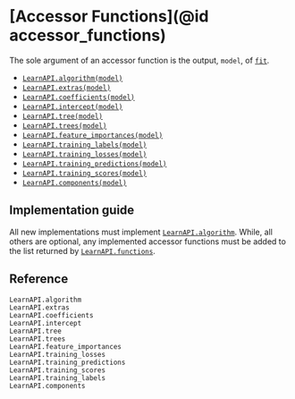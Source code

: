 # [Accessor Functions](@id accessor_functions)

The sole argument of an accessor function is the output, `model`, of [`fit`](@ref).

- [`LearnAPI.algorithm(model)`](@ref)
- [`LearnAPI.extras(model)`](@ref)
- [`LearnAPI.coefficients(model)`](@ref)
- [`LearnAPI.intercept(model)`](@ref)
- [`LearnAPI.tree(model)`](@ref)
- [`LearnAPI.trees(model)`](@ref)
- [`LearnAPI.feature_importances(model)`](@ref)
- [`LearnAPI.training_labels(model)`](@ref)
- [`LearnAPI.training_losses(model)`](@ref)
- [`LearnAPI.training_predictions(model)`](@ref)
- [`LearnAPI.training_scores(model)`](@ref)
- [`LearnAPI.components(model)`](@ref)

## Implementation guide

All new implementations must implement [`LearnAPI.algorithm`](@ref). While, all others are
optional, any implemented accessor functions must be added to the list returned by
[`LearnAPI.functions`](@ref).


## Reference

```@docs
LearnAPI.algorithm
LearnAPI.extras
LearnAPI.coefficients
LearnAPI.intercept
LearnAPI.tree
LearnAPI.trees
LearnAPI.feature_importances
LearnAPI.training_losses
LearnAPI.training_predictions
LearnAPI.training_scores
LearnAPI.training_labels
LearnAPI.components
```


